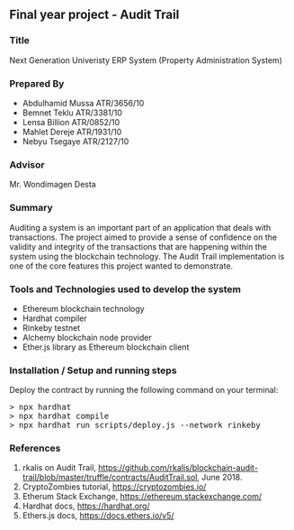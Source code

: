 ## Final year project - Audit Trail

### Title 
Next Generation Univeristy ERP System (Property Administration System)
<br>
### Prepared By
- Abdulhamid Mussa  ATR/3656/10
- Bemnet Teklu      ATR/3381/10
- Lensa Billion     ATR/0852/10
- Mahlet Dereje     ATR/1931/10
- Nebyu Tsegaye     ATR/2127/10

### Advisor
Mr. Wondimagen Desta

### Summary
Auditing a system is an important part of an application that deals with transactions. The project aimed to provide a sense of confidence on the validity and integrity of the transactions that are happening within the system using the blockchain technology. The Audit Trail implementation is one of the core features this project wanted to demonstrate.

### Tools and Technologies used to develop the system
- Ethereum blockchain technology
- Hardhat compiler
- Rinkeby testnet
- Alchemy blockchain node provider
- Ether.js library as Ethereum blockchain client

### Installation / Setup and running steps

Deploy the contract by running the following command on your terminal: 
<pre>> npx hardhat
> npx hardhat compile
> npx hardhat run scripts/deploy.js --network rinkeby </pre>

### References 
1. rkalis on Audit Trail, https://github.com/rkalis/blockchain-audit-trail/blob/master/truffle/contracts/AuditTrail.sol, June 2018.
2. CryptoZombies tutorial, https://cryptozombies.io/
3. Etherum Stack Exchange, https://ethereum.stackexchange.com/
4. Hardhat docs, https://hardhat.org/
5. Ethers.js docs, https://docs.ethers.io/v5/
